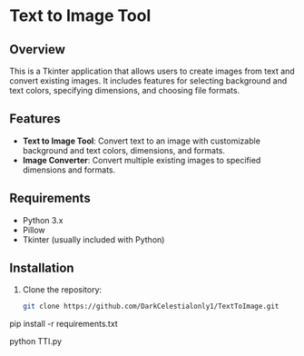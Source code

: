 # Text to Image Tool

## Overview

This is a Tkinter application that allows users to create images from text and convert existing images. It includes features for selecting background and text colors, specifying dimensions, and choosing file formats.

## Features

- **Text to Image Tool**: Convert text to an image with customizable background and text colors, dimensions, and formats.
- **Image Converter**: Convert multiple existing images to specified dimensions and formats.

## Requirements

- Python 3.x
- Pillow
- Tkinter (usually included with Python)

## Installation

1. Clone the repository:
   ```bash
   git clone https://github.com/DarkCelestialonly1/TextToImage.git

pip install -r requirements.txt

python TTI.py
